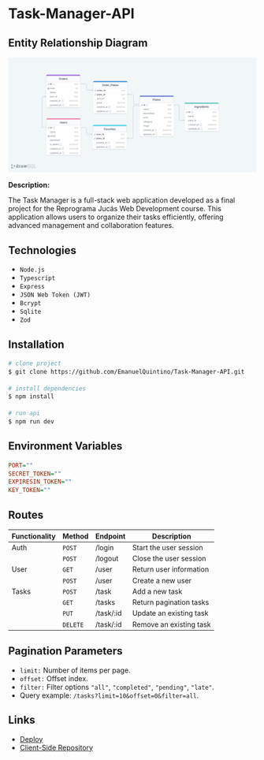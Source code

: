 # Task-Manager-API

## Entity Relationship Diagram

![ERD](./erd.png)

**Description:**

The Task Manager is a full-stack web application developed as a final project for the Reprograma Jucás Web Development course. This application allows users to organize their tasks efficiently, offering advanced management and collaboration features.

## Technologies

- `Node.js`
- `Typescript`
- `Express`
- `JSON Web Token (JWT)`
- `Bcrypt`
- `Sqlite`
- `Zod`

## Installation

```bash
# clone project
$ git clone https://github.com/EmanuelQuintino/Task-Manager-API.git

# install dependencies
$ npm install

# run api
$ npm run dev
```

## Environment Variables

```ini
PORT=""
SECRET_TOKEN=""
EXPIRESIN_TOKEN=""
KEY_TOKEN=""
```

## Routes

| Functionality | Method   | Endpoint  | Description             |
| ------------- | -------- | --------- | ----------------------- |
| Auth          | `POST`   | /login    | Start the user session  |
|               | `POST`   | /logout   | Close the user session  |
| User          | `GET`    | /user     | Return user information |
|               | `POST`   | /user     | Create a new user       |
| Tasks         | `POST`   | /task     | Add a new task          |
|               | `GET`    | /tasks    | Return pagination tasks |
|               | `PUT`    | /task/:id | Update an existing task |
|               | `DELETE` | /task/:id | Remove an existing task |

## Pagination Parameters

- `limit:` Number of items per page.
- `offset:` Offset index.
- `filter:` Filter options `"all"`, `"completed"`, `"pending"`, `"late"`.
- Query example: `/tasks?limit=10&offset=0&filter=all`.

## Links

- [Deploy](https://task-manager-seven-indol.vercel.app/)
- [Client-Side Repository](https://github.com/EmanuelQuintino/Task-Manager)
